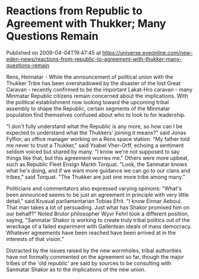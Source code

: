 # Reactions from Republic to Agreement with Thukker; Many Questions Remain
Published on 2009-04-04T19:47:45 at https://universe.eveonline.com/new-eden-news/reactions-from-republic-to-agreement-with-thukker-many-questions-remain

Rens, Heimatar - While the announcement of political union with the Thukker Tribe has been overshadowed by the disaster of the lost Great Caravan - recently confirmed to be the important Lakat-Hro caravan - many Minmatar Republic citizens remain concerned about the implications. With the political establishment now looking toward the upcoming tribal assembly to shape the Republic, certain segments of the Minmatar population find themselves confused about who to look to for leadership.

"I don't fully understand what the Republic is any more, so how can I be expected to understand what the Thukkers' joining it means?" said Jonas Fylfior, an office manager working on a Rens space station. "My father told me never to trust a Thukker," said Ysabel Vher-Orff, echoing a sentiment seldom voiced but shared by many. "I know we're not supposed to say things like that, but this agreement worries me." Others were more upbeat, such as Republic Fleet Ensign Markh Torquat. "Look, the Sanmatar knows what he's doing, and if we want more guidance we can go to our clans and tribes," said Torquat. "The Thukker are just one more tribe among many."

Politicians and commentators also expressed varying opinions: "What's been announced seems to be just an agreement in principle with very little detail," said Krusual parliamentarian Tobias Efrit. "I know Einnar Aeboul. That man takes a lot of persuading. Just what has Shakor promised him on our behalf?" Noted Brutor philosopher Wyvr Fehrl took a different position, saying, "Sanmatar Shakor is working to create truly tribal politics out of the wreckage of a failed experiment with Gallentean ideals of mass democracy. Whatever agreements have been reached have been arrived at in the interests of that vision."

Distracted by the issues raised by the new wormholes, tribal authorities have not formally commented on the agreement so far, though the major tribes of the 'old republic' are said by sources to be consulting with Sanmatar Shakor as to the implications of the new union.
